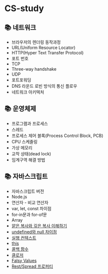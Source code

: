 # CS-study

## 📚 네트워크

- 브라우저의 렌더링 동작과정
- URL(Uniform Resource Locator)
- HTTP(Hyper Text Transfer Protocol)
- 포트 번호
- TCP
- Three-way handshake
- UDP
- 포트포워딩
- DNS 라운드 로빈 방식의 통신 플로우
- 네트워크 아키텍처

## 📚 운영체제

- 프로그램과 프로세스
- 스레드
- 프로세스 제어 블록(Process Control Block, PCB)
- CPU 스케줄링
- 가상 메모리
- 교착 상태(dead lock)
- 임계구역 해결 방법

## 📚 자바스크립트

- 자바스크립트 버전
- Node.js
- 연산자 - 비교 연산자
- var, let, const 차이점
- for-in문과 for-of문
- Array
- [얕은 복사와 깊은 복사 이해하기](/javascript/object-copy.md)
- [undefined와 null 차이점](/javascript/undefined-null.md)
- [실행 컨텍스트](/javascript/execution-context.md)
- [this](/javascript/this.md)
- [콜백 함수](/javascript/callback.md)
- [클로저](/javascript/closure.md)
- [Falsy Values](/javascript/falsy-values.md)
- [Rest/Spread 프로퍼티](/javascript/rest-spread-property.md)

